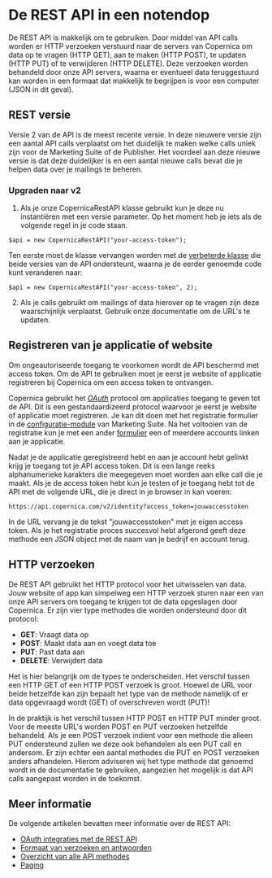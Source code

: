 # De REST API in een notendop

De REST API is makkelijk om te gebruiken. Door middel van API calls worden 
er HTTP verzoeken verstuurd naar de servers van Copernica om data 
op te vragen (HTTP GET), aan te maken (HTTP POST), te updaten (HTTP PUT) 
of te verwijderen (HTTP DELETE). Deze verzoeken worden behandeld door onze 
API servers, waarna er eventueel data teruggestuurd kan worden in een 
formaat dat makkelijk te begrijpen is voor een computer (JSON in dit geval).

## REST versie

Versie 2 van de API is de meest recente versie. In deze nieuwere versie 
zijn een aantal API calls verplaatst om het duidelijk te maken welke 
calls uniek zijn voor de Marketing Suite of de Publisher. Het voordeel 
aan deze nieuwe versie is dat deze duidelijker is en een aantal nieuwe 
calls bevat die je helpen data over je mailings te beheren.

### Upgraden naar v2

1. Als je onze CopernicaRestAPI klasse gebruikt kun je deze nu instantiëren 
met een versie parameter. Op het moment heb je iets als de volgende regel 
in je code staan.

`$api = new CopernicaRestAPI("your-access-token");`

Ten eerste moet de klasse vervangen worden met de [verbeterde klasse](./rest-php) 
die beide versies van de API ondersteunt, waarna je de eerder genoemde 
code kunt veranderen naar:

`$api = new CopernicaRestAPI("your-access-token", 2);`

2. Als je calls gebruikt om mailings of data hierover op te vragen 
zijn deze waarschijnlijk verplaatst. Gebruik onze documentatie om de URL's 
te updaten.

## Registreren van je applicatie of website

Om ongeautoriseerde toegang te voorkomen wordt de API beschermd met access 
token. Om de API te gebruiken moet je eerst je website of applicatie 
registreren bij Copernica om een access token te ontvangen. 

Copernica gebruikt het [*OAuth*](./rest-oauth.md) protocol om applicaties 
toegang te geven tot de API. Dit is een gestandaardizeerd protocol waarvoor 
je eerst je website of applicatie moet registreren. Je kan dit doen met 
het registratie formulier in de [configuratie-module](https://ms.copernica.com/#/admin/company/applications) van Marketing Suite. Na het voltooien van de registratie kun je met een ander 
[formulier](https://ms.copernica.com/#/admin/account/access-tokens) een of meerdere accounts linken aan je applicatie.

Nadat je de applicatie geregistreerd hebt en aan je account hebt gelinkt 
krijg je toegang tot je API access token. Dit is een lange reeks alphanumerieke 
karakters die meegegeven moet worden aan elke call die je maakt. Als je 
de access token hebt kun je testen of je toegang hebt tot de API met de 
volgende URL, die je direct in je browser in kan voeren:

`https://api.copernica.com/v2/identity?access_token=jouwaccesstoken`

In de URL vervang je de tekst "jouwaccesstoken" met je eigen access token. 
Als je het registratie proces succesvol hebt afgerond geeft deze methode 
een JSON object met de naam van je bedrijf en account terug. 

## HTTP verzoeken

De REST API gebruikt het HTTP protocol voor het uitwisselen van data. Jouw 
website of app kan simpelweg een HTTP verzoek sturen naar een van onze API 
servers om toegang te krijgen tot de data opgeslagen door Copernica. Er 
zijn vier type methodes die worden ondersteund door dit protocol:

* **GET**: Vraagt data op
* **POST**: Maakt data aan en voegt data toe
* **PUT**: Past data aan
* **DELETE**: Verwijdert data

Het is hier belangrijk om de types te onderscheiden. Het verschil tussen 
een HTTP GET of een HTTP POST verzoek is groot. Hoewel de URL voor beide 
hetzelfde kan zijn bepaalt het type van de methode namelijk of er 
data opgevraagd wordt (GET) of overschreven wordt (PUT)!

In de praktijk is het verschil tussen HTTP POST en HTTP PUT minder groot. 
Voor de meeste URL's worden POST en PUT verzoeken hetzelfde behandeld. 
Als je een POST verzoek indient voor een methode die alleen PUT ondersteund 
zullen we deze ook behandelen als een PUT call en andersom. Er zijn 
echter een aantal methodes die PUT en POST verzoeken anders afhandelen. 
Hierom adviseren wij het type methode dat genoemd wordt in de documentatie 
te gebruiken, aangezien het mogelijk is dat API calls aangepast worden in 
de toekomst.

## Meer informatie

De volgende artikelen bevatten meer informatie over de REST API:

* [OAuth integraties met de REST API](./rest-oauth.md)
* [Formaat van verzoeken en antwoorden](./rest-requests.md)
* [Overzicht van alle API methodes](./rest-api.md)
* [Paging](./rest-paging.md)
